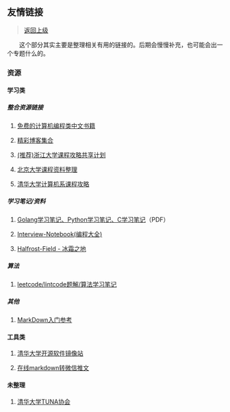 ## 友情链接

> [返回上级](../README.md)

&emsp;&emsp;这个部分其实主要是整理相关有用的链接的。后期会慢慢补充，也可能会出一个专题什么的。

### 资源

#### 学习类

##### 整合资源链接

1. [免费的计算机编程类中文书籍](https://github.com/justjavac/free-programming-books-zh_CN)

2. [精彩博客集合](https://github.com/hacke2/hacke2.github.io/issues/2)

3. [(推荐)浙江大学课程攻略共享计划](https://github.com/QSCTech/zju-icicles)

4. [北京大学课程资料整理](https://github.com/lib-pku/libpku)

5. [清华大学计算机系课程攻略](https://github.com/PKUanonym/REKCARC-TSC-UHT)

##### 学习笔记/资料

1. [Golang学习笔记、Python学习笔记、C学习笔记](https://github.com/qyuhen/book)（PDF）

2. [Interview-Notebook(编程大全)](https://github.com/jianghui-galaxy/Interview-Notebook)

3. [Halfrost-Field - 冰霜之地](https://github.com/halfrost/Halfrost-Field)

##### 算法

1. [leetcode/lintcode题解/算法学习笔记](https://legacy.gitbook.com/book/yuanbin/algorithm/details)

##### 其他

1. [MarkDown入门参考](https://github.com/LearnShare/Learning-Markdown)

#### 工具类

1. [清华大学开源软件镜像站](https://mirror.tuna.tsinghua.edu.cn/)

2. [在线markdown转微信推文](http://blog.didispace.com/tools/online-markdown/)

#### 未整理

1. [清华大学TUNA协会](https://tuna.moe/)